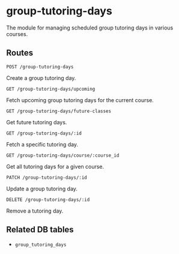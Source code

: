 # group-tutoring-days

The module for managing scheduled group tutoring days in various courses.

## Routes

`POST /group-tutoring-days`

Create a group tutoring day.

`GET /group-tutoring-days/upcoming`

Fetch upcoming group tutoring days for the current course.

`GET /group-tutoring-days/future-classes`

Get future tutoring days.

`GET /group-tutoring-days/:id`

Fetch a specific tutoring day.

`GET /group-tutoring-days/course/:course_id`

Get all tutoring days for a given course.

`PATCH /group-tutoring-days/:id`

Update a group tutoring day.

`DELETE /group-tutoring-days/:id`

Remove a tutoring day.

## Related DB tables
- `group_tutoring_days`
